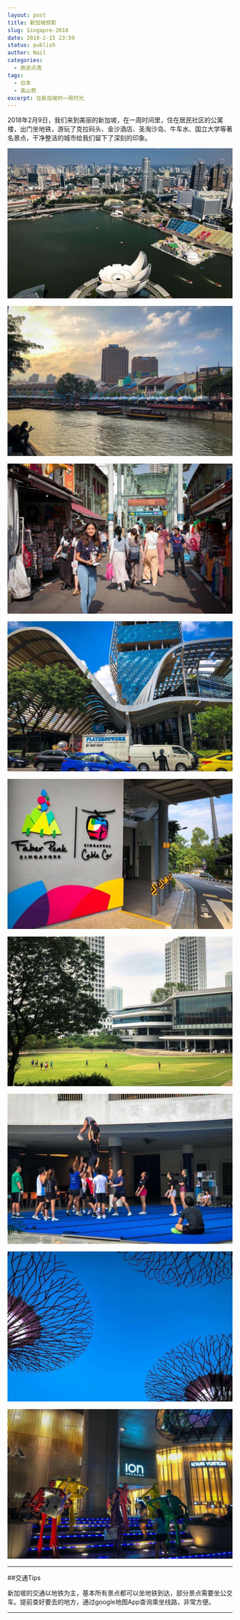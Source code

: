 ```yaml
---
layout: post
title: 新加坡掠影
slug: Singapre-2018
date: 2018-2-15 23:59
status: publish
author: Nail
categories: 
  - 旅途点滴
tags: 
  - 日本
  - 高山祭
excerpt: 在新加坡的一周时光
---
```


2018年2月9日，我们来到美丽的新加坡，在一周时间里，住在居民社区的公寓楼，出门坐地铁，游玩了克拉码头、金沙酒店、圣淘沙岛、牛车水、国立大学等著名景点，干净整洁的城市给我们留下了深刻的印象。

![金沙酒店的空中花园俯瞰](./images/20180209-singapore/sgp-5.jpg "金沙酒店的空中花园俯瞰")

![克拉码头的傍晚](./images/20180209-singapore/sgp-9.jpg "克拉码头的傍晚")

![牛车水地铁站附近](./images/20180209-singapore/sgp-7.jpg "牛车水地铁站附近")

![街景](./images/20180209-singapore/sgp-6.jpg "街景")

![圣淘沙岛缆车站](./images/20180209-singapore/sgp-8.jpg "圣淘沙岛缆车站")

![国立大学校园](./images/20180209-singapore/sgp-1.jpg "国立大学校园")

![国立大学训练的学生](./images/20180209-singapore/sgp-2.jpg "国立大学训练的学生")

![空中走廊夜景](./images/20180209-singapore/sgp-10.jpg "空中走廊夜景")

![夜晚的购物中心](./images/20180209-singapore/sgp-11.jpg "夜晚的购物中心")

---

##交通Tips

新加坡的交通以地铁为主，基本所有景点都可以坐地铁到达，部分景点需要坐公交车。提前查好要去的地方，通过google地图App查询乘坐线路，非常方便。

---
